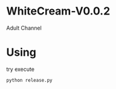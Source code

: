WhiteCream-V0.0.2
=================

Adult Channel


# Using

try execute 

``` python
python release.py
```